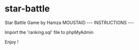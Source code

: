 # star-battle
Star Battle Game by Hamza MOUSTAID
--- INSTRUCTIONS ---

Import the 'ranking.sql' file to phpMyAdmin

Enjoy !

